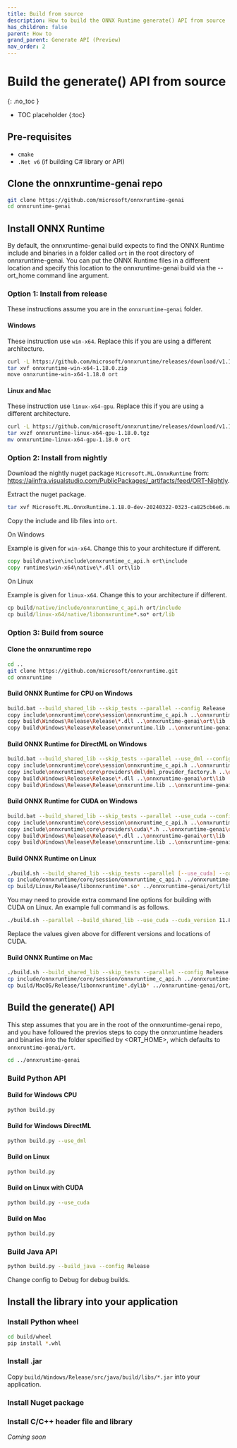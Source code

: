 ```yaml
---
title: Build from source
description: How to build the ONNX Runtime generate() API from source
has_children: false
parent: How to
grand_parent: Generate API (Preview)
nav_order: 2
---
```


# Build the generate() API from source
{: .no_toc }

* TOC placeholder
{:toc}

## Pre-requisites

- `cmake`
- `.Net v6` (if building C# library or API)

## Clone the onnxruntime-genai repo

```bash
git clone https://github.com/microsoft/onnxruntime-genai
cd onnxruntime-genai
```

## Install ONNX Runtime

By default, the onnxruntime-genai build expects to find the ONNX Runtime include and binaries in a folder called `ort` in the root directory of onnxruntime-genai. You can put the ONNX Runtime files in a different location and specify this location to the onnxruntime-genai build via the --ort_home command line argument.

### Option 1: Install from release

These instructions assume you are in the `onnxruntime-genai` folder.

#### Windows

These instruction use `win-x64`. Replace this if you are using a different architecture.

```bash
curl -L https://github.com/microsoft/onnxruntime/releases/download/v1.18.0/onnxruntime-win-x64-1.18.0.zip -o onnxruntime-win-x64-1.18.0.zip
tar xvf onnxruntime-win-x64-1.18.0.zip
move onnxruntime-win-x64-1.18.0 ort 
```

#### Linux and Mac

These instruction use `linux-x64-gpu`. Replace this if you are using a different architecture.

```bash
curl -L https://github.com/microsoft/onnxruntime/releases/download/v1.18.0/onnxruntime-linux-x64-gpu-1.18.0.tgz -o onnxruntime-linux-x64-gpu-1.18.0.tgz
tar xvzf onnxruntime-linux-x64-gpu-1.18.0.tgz
mv onnxruntime-linux-x64-gpu-1.18.0 ort 
```

### Option 2: Install from nightly

Download the nightly nuget package `Microsoft.ML.OnnxRuntime` from: https://aiinfra.visualstudio.com/PublicPackages/_artifacts/feed/ORT-Nightly.
  
Extract the nuget package.
  
```bash
tar xvf Microsoft.ML.OnnxRuntime.1.18.0-dev-20240322-0323-ca825cb6e6.nupkg
```
  
Copy the include and lib files into `ort`.
  
On Windows
  
Example is given for `win-x64`. Change this to your architecture if different.

```cmd
copy build\native\include\onnxruntime_c_api.h ort\include
copy runtimes\win-x64\native\*.dll ort\lib
```

On Linux

Example is given for `linux-x64`. Change this to your architecture if different.

```cmd
cp build/native/include/onnxruntime_c_api.h ort/include
cp build/linux-x64/native/libonnxruntime*.so* ort/lib
```      
      
### Option 3: Build from source

#### Clone the onnxruntime repo 

```bash
cd ..
git clone https://github.com/microsoft/onnxruntime.git
cd onnxruntime
```

#### Build ONNX Runtime for CPU on Windows

```bash
build.bat --build_shared_lib --skip_tests --parallel --config Release
copy include\onnxruntime\core\session\onnxruntime_c_api.h ..\onnxruntime-genai\ort\include
copy build\Windows\Release\Release\*.dll ..\onnxruntime-genai\ort\lib
copy build\Windows\Release\Release\onnxruntime.lib ..\onnxruntime-genai\ort\lib
```

#### Build ONNX Runtime for DirectML on Windows

```bash
build.bat --build_shared_lib --skip_tests --parallel --use_dml --config Release
copy include\onnxruntime\core\session\onnxruntime_c_api.h ..\onnxruntime-genai\ort\include
copy include\onnxruntime\core\providers\dml\dml_provider_factory.h ..\onnxruntime-genai\include
copy build\Windows\Release\Release\*.dll ..\onnxruntime-genai\ort\lib
copy build\Windows\Release\Release\onnxruntime.lib ..\onnxruntime-genai\ort\lib
```


#### Build ONNX Runtime for CUDA on Windows

```bash
build.bat --build_shared_lib --skip_tests --parallel --use_cuda --config Release
copy include\onnxruntime\core\session\onnxruntime_c_api.h ..\onnxruntime-genai\ort\include
copy include\onnxruntime\core\providers\cuda\*.h ..\onnxruntime-genai\ort\include
copy build\Windows\Release\Release\*.dll ..\onnxruntime-genai\ort\lib
copy build\Windows\Release\Release\onnxruntime.lib ..\onnxruntime-genai\ort\lib
```

#### Build ONNX Runtime on Linux

```bash
./build.sh --build_shared_lib --skip_tests --parallel [--use_cuda] --config Release
cp include/onnxruntime/core/session/onnxruntime_c_api.h ../onnxruntime-genai/ort/include
cp build/Linux/Release/libonnxruntime*.so* ../onnxruntime-genai/ort/lib
```

You may need to provide extra command line options for building with CUDA on Linux. An example full command is as follows.

```bash
./build.sh --parallel --build_shared_lib --use_cuda --cuda_version 11.8 --cuda_home /usr/local/cuda-11.8 --cudnn_home /usr/lib/x86_64-linux-gnu/ --config Release --build_wheel --skip_tests --cmake_extra_defines CMAKE_CUDA_ARCHITECTURES="80" --cmake_extra_defines CMAKE_CUDA_COMPILER=/usr/local/cuda-11.8/bin/nvcc
```

Replace the values given above for different versions and locations of CUDA.

#### Build ONNX Runtime on Mac

```bash
./build.sh --build_shared_lib --skip_tests --parallel --config Release
cp include/onnxruntime/core/session/onnxruntime_c_api.h ../onnxruntime-genai/ort/include
cp build/MacOS/Release/libonnxruntime*.dylib* ../onnxruntime-genai/ort/lib
```

## Build the generate() API

This step assumes that you are in the root of the onnxruntime-genai repo, and you have followed the previos steps to copy the onnxruntime headers and binaries into the folder specified by <ORT_HOME>, which defaults to `onnxruntime-genai/ort`.

```bash
cd ../onnxruntime-genai
```

### Build Python API

#### Build for Windows CPU

```bash
python build.py
```

#### Build for Windows DirectML

```bash
python build.py --use_dml
```

#### Build on Linux

```bash
python build.py
```

#### Build on Linux with CUDA

```bash
python build.py --use_cuda
```

#### Build on Mac

```bash
python build.py
```

### Build Java API

```bash
python build.py --build_java --config Release
```
Change config to Debug for debug builds.

## Install the library into your application

### Install Python wheel

```bash
cd build/wheel
pip install *.whl
```

### Install .jar

Copy `build/Windows/Release/src/java/build/libs/*.jar` into your application.

### Install Nuget package

### Install C/C++ header file and library

_Coming soon_
